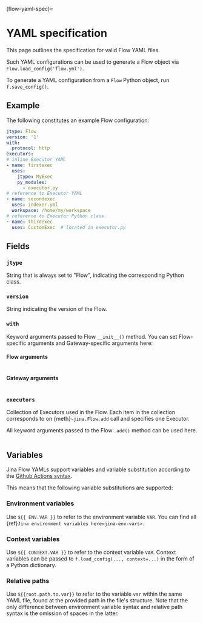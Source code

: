 (flow-yaml-spec)=
# YAML specification

This page outlines the specification for valid Flow YAML files.

Such YAML configurations can be used to generate a Flow object via `Flow.load_config('flow.yml')`.

To generate a YAML configuration from a `Flow` Python object, run `f.save_config()`.

## Example

The following constitutes an example Flow configuration:

```yaml
jtype: Flow
version: '1'
with:
  protocol: http
executors:
# inline Executor YAML
- name: firstexec
  uses:
    jtype: MyExec
    py_modules:
      - executor.py
# reference to Executor YAML
- name: secondexec
  uses: indexer.yml
  workspace: /home/my/workspace
# reference to Executor Python class
- name: thirdexec
  uses: CustomExec  # located in executor.py
```

## Fields

### `jtype`
String that is always set to "Flow", indicating the corresponding Python class.

### `version`
String indicating the version of the Flow.

### `with`

Keyword arguments passed to Flow `__init__()` method. You can set Flow-specific arguments and Gateway-specific arguments here:

#### Flow arguments

```{include} flow-args.md
```

#### Gateway arguments 

```{include} gateway-args.md
```


### `executors`
Collection of Executors used in the Flow.
Each item in the collection corresponds to on {meth}`~jina.Flow.add` call and specifies one Executor.

All keyword arguments passed to the Flow `.add()` method can be used here.

```{include} executor-args.md
```


## Variables

Jina Flow YAMLs support variables and variable substitution according to the [Github Actions syntax](https://docs.github.com/en/actions/learn-github-actions/environment-variables).

This means that the following variable substitutions are supported:

### Environment variables

Use `${{ ENV.VAR }}` to refer to the environment variable `VAR`. You can find all {ref}`Jina environment variables here<jina-env-vars>`.

### Context variables

Use `${{ CONTEXT.VAR }}` to refer to the context variable `VAR`.
Context variables can be passed to `f.load_config(..., context=...)` in the form of a Python dictionary.

### Relative paths

Use `${{root.path.to.var}}` to refer to the variable `var` within the same YAML file, found at the provided path in the file's structure.
Note that the only difference between environment variable syntax and relative path syntax is the omission of spaces in the latter.
